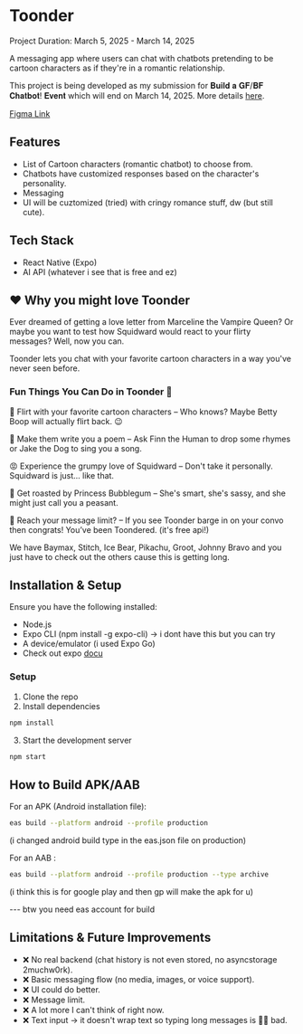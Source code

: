 # Toonder

Project Duration: March 5, 2025 - March 14, 2025

A messaging app where users can chat with chatbots pretending to be cartoon characters as if they're in a romantic relationship.

This project is being developed as my submission for 𝐁𝐮𝐢𝐥𝐝 𝐚 𝐆𝐅/𝐁𝐅 𝐂𝐡𝐚𝐭𝐛𝐨𝐭! 𝐄𝐯𝐞𝐧𝐭 which will end on March 14, 2025. More details [here](https://www.facebook.com/share/p/18HJc3LZtV/).

[Figma Link](https://www.figma.com/design/FrZtZYkOmOYsVvo40gvfCn/toonder?node-id=0-1&p=f&t=vI8sVpNjrz3KJfyV-0)

## Features

- List of Cartoon characters (romantic chatbot) to choose from.
- Chatbots have customized responses based on the character's personality.
- Messaging
- UI will be cuztomized (tried) with cringy romance stuff, dw (but still cute).

## Tech Stack

- React Native (Expo)
- AI API (whatever i see that is free and ez)

## ❤️ Why you might love Toonder

Ever dreamed of getting a love letter from Marceline the Vampire Queen? Or maybe you want to test how Squidward would react to your flirty messages? Well, now you can.

Toonder lets you chat with your favorite cartoon characters in a way you've never seen before.

### Fun Things You Can Do in Toonder 🎉

💌 Flirt with your favorite cartoon characters – Who knows? Maybe Betty Boop will actually flirt back. 😉

🎤 Make them write you a poem – Ask Finn the Human to drop some rhymes or Jake the Dog to sing you a song.

😡 Experience the grumpy love of Squidward – Don't take it personally. Squidward is just... like that.

🤖 Get roasted by Princess Bubblegum – She's smart, she's sassy, and she might just call you a peasant.

📝 Reach your message limit? – If you see Toonder barge in on your convo then congrats! You’ve been Toondered. (it's free api!)

We have Baymax, Stitch, Ice Bear, Pikachu, Groot, Johnny Bravo and you just have to check out the others cause this is getting long.

## Installation & Setup

Ensure you have the following installed:

- Node.js
- Expo CLI (npm install -g expo-cli) -> i dont have this but you can try
- A device/emulator (i used Expo Go)
- Check out expo [docu](https://docs.expo.dev/tutorial/create-your-first-app/)

### Setup

1. Clone the repo
2. Install dependencies

```bash
npm install
```

3. Start the development server

```bash
npm start
```

## How to Build APK/AAB

For an APK (Android installation file):

```bash
eas build --platform android --profile production
```

(i changed android build type in the eas.json file on production)

For an AAB :

```bash
eas build --platform android --profile production --type archive
```

(i think this is for google play and then gp will make the apk for u)

--- btw you need eas account for build

## Limitations & Future Improvements

- ❌ No real backend (chat history is not even stored, no asyncstorage 2muchw0rk).
- ❌ Basic messaging flow (no media, images, or voice support).
- ❌ UI could do better.
- ❌ Message limit.
- ❌ A lot more I can't think of right now.
- ❌ Text input -> it doesn't wrap text so typing long messages is 🙅‍♀️ bad.
